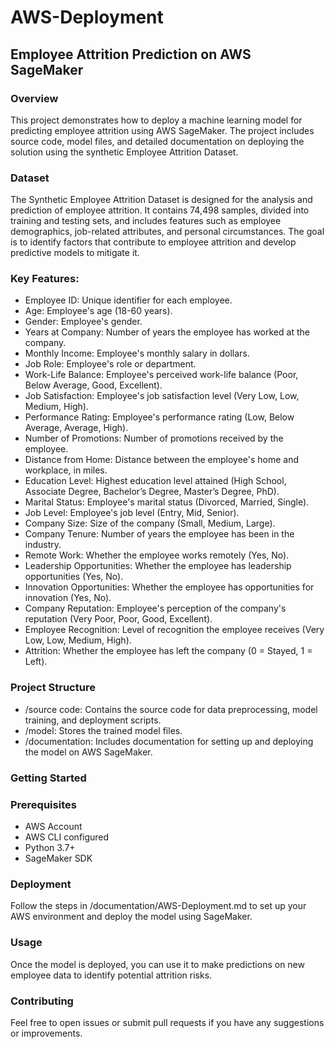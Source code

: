 # AWS-Deployment

## Employee Attrition Prediction on AWS SageMaker

### Overview
This project demonstrates how to deploy a machine learning model for predicting employee attrition using AWS SageMaker. The project includes source code, model files, and detailed documentation on deploying the solution using the synthetic Employee Attrition Dataset.
### Dataset
The Synthetic Employee Attrition Dataset is designed for the analysis and prediction of employee attrition. It contains 74,498 samples, divided into training and testing sets, and includes features such as employee demographics, job-related attributes, and personal circumstances. The goal is to identify factors that contribute to employee attrition and develop predictive models to mitigate it.
### Key Features:
+ Employee ID: Unique identifier for each employee.
+	Age: Employee's age (18-60 years).
+	Gender: Employee's gender.
+	Years at Company: Number of years the employee has worked at the company.
+	Monthly Income: Employee's monthly salary in dollars.
+	Job Role: Employee's role or department.
+	Work-Life Balance: Employee's perceived work-life balance (Poor, Below Average, Good, Excellent).
+	Job Satisfaction: Employee's job satisfaction level (Very Low, Low, Medium, High).
+	Performance Rating: Employee's performance rating (Low, Below Average, Average, High).
+	Number of Promotions: Number of promotions received by the employee.
+	Distance from Home: Distance between the employee's home and workplace, in miles.
+	Education Level: Highest education level attained (High School, Associate Degree, Bachelor’s Degree, Master’s Degree, PhD).
+	Marital Status: Employee's marital status (Divorced, Married, Single).
+	Job Level: Employee's job level (Entry, Mid, Senior).
+	Company Size: Size of the company (Small, Medium, Large).
+	Company Tenure: Number of years the employee has been in the industry.
+	Remote Work: Whether the employee works remotely (Yes, No).
+	Leadership Opportunities: Whether the employee has leadership opportunities (Yes, No).
+	Innovation Opportunities: Whether the employee has opportunities for innovation (Yes, No).
+	Company Reputation: Employee's perception of the company's reputation (Very Poor, Poor, Good, Excellent).
+	Employee Recognition: Level of recognition the employee receives (Very Low, Low, Medium, High).
+	Attrition: Whether the employee has left the company (0 = Stayed, 1 = Left).

 ### Project Structure
+	/source code: Contains the source code for data preprocessing, model training, and deployment scripts.
+	/model: Stores the trained model files.
+	/documentation: Includes documentation for setting up and deploying the model on AWS SageMaker.

### Getting Started

### Prerequisites
+	AWS Account
+	AWS CLI configured
+	Python 3.7+
+	SageMaker SDK

### Deployment
Follow the steps in /documentation/AWS-Deployment.md to set up your AWS environment and deploy the model using SageMaker.

### Usage
Once the model is deployed, you can use it to make predictions on new employee data to identify potential attrition risks.

### Contributing
Feel free to open issues or submit pull requests if you have any suggestions or improvements.



